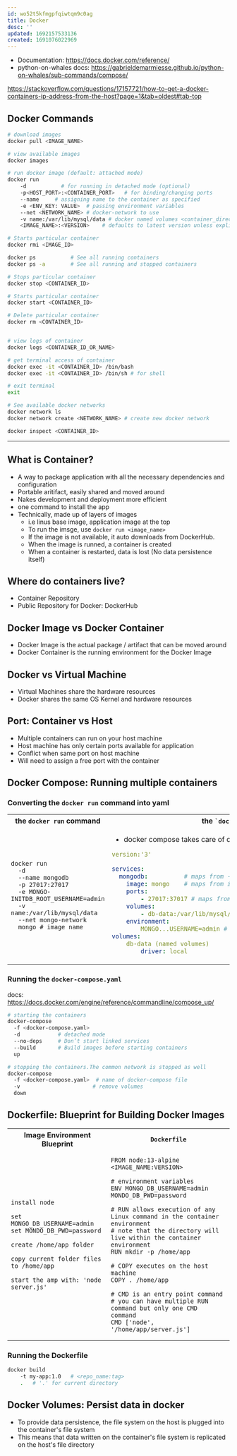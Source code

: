```yaml
---
id: wo52t5kfmgpfqiwtqm9c0ag
title: Docker
desc: ''
updated: 1692157533136
created: 1691076022969
---
```


- Documentation: https://docs.docker.com/reference/
- python-on-whales docs: https://gabrieldemarmiesse.github.io/python-on-whales/sub-commands/compose/

https://stackoverflow.com/questions/17157721/how-to-get-a-docker-containers-ip-address-from-the-host?page=1&tab=oldest#tab-top

## Docker Commands

``` bash
# download images
docker pull <IMAGE_NAME>

# view available images
docker images

# run docker image (default: attached mode)
docker run 
    -d           # for running in detached mode (optional)
    -p<HOST_PORT>:<CONTAINER_PORT>   # for binding/changing ports
    --name     # assigning name to the container as specified
    -e <ENV_KEY: VALUE>  # passing environment variables
    --net <NETWORK_NAME> # docker-network to use
	-v name:/var/lib/mysql/data # docker named volumes <container_directory>
    <IMAGE_NAME>:<VERSION>    # defaults to latest version unless explicitly specified  

# Starts particular container
docker rmi <IMAGE_ID>

docker ps           # See all running containers
docker ps -a        # See all running and stopped containers

# Stops particular container
docker stop <CONTAINER_ID>

# Starts particular container
docker start <CONTAINER_ID>

# Delete particular container
docker rm <CONTAINER_ID>


# view logs of container
docker logs <CONTAINER_ID_OR_NAME>

# get terminal access of container
docker exec -it <CONTAINER_ID> /bin/bash
docker exec -it <CONTAINER_ID> /bin/sh # for shell

# exit terminal
exit

# See available docker networks
docker network ls
docker network create <NETWORK_NAME> # create new docker network

docker inspect <CONTAINER_ID>
```
---


## What is Container?
- A way to package application with all the necessary dependencies and configuration
- Portable aritifact, easily shared and moved around
- Nakes development and deployment more efficient
- one command to install the app
- Technically, made up of layers of images
  - i.e linus base image, application image at the top
  - To run the imsge, use `docker run <image_name>`
  - If the image is not available, it auto downloads from DockerHub.
  - When the image is runned, a container is created
  - When a container is restarted, data is lost (No data persistence itself)

## Where do containers live?
- Container Repository
- Public Repository for Docker: DockerHub

## Docker Image vs Docker Container
- Docker Image is the actual package / artifact that can be moved around
- Docker Container is the running environment for the Docker Image

## Docker vs Virtual Machine
- Virtual Machines share the hardware resources
- Docker shares the same OS Kernel and hardware resources

## Port: Container vs Host
- Multiple containers can run on your host machine
- Host machine has only certain ports available for application
- Conflict when same port on host machine
- Will need to assign a free port with the container

## Docker Compose: Running multiple containers

### Converting the `docker run` command into yaml

<table>
  <tr>
    <th>the <code>docker run</code> command</th>
    <th>the <code>`docker-compose.yaml`</code> file</th>
  </tr>
  <tr>
    <td>

``` shell
docker run 
  -d
  --name mongodb
  -p 27017:27017
  -e MONGO-INITDB_ROOT_USERNAME=admin
  -v name:/var/lib/mysql/data
  --net mongo-network
  mongo # image name
```

</td>
<td>

- docker compose takes care of creating a common network
``` yaml
version:'3'

services:
  mongodb:          # maps from --name mongodb
    image: mongo    # maps from image name 
    ports:
      	- 27017:37017 # maps from -p 27017:27017 (HOST:CONTAINER)
	volumes:
		- db-data:/var/lib/mysql/data
    environment:
      	MONGO...USERNAME=admin # maps from -e MONGO-INITDB_ROOT_USERNAME=admin
volumes:
	db-data (named volumes)
		driver: local
```
</td>
  </tr>
</table>


### Running the `docker-compose.yaml`
docs: https://docs.docker.com/engine/reference/commandline/compose_up/

```sh
# starting the containers
docker-compose 
  -f <docker-compose.yaml>
  -d            # detached mode 
  --no-deps     # Don’t start linked services
  --build       # Build images before starting containers
  up

# stopping the containers.The common network is stopped as well
docker-compose 
  -f <docker-compose.yaml>  # name of docker-compose file
  -v                       # remove volumes
  down
```

## Dockerfile: Blueprint for Building Docker Images

<table>
  <tr>
    <th>Image Environment Blueprint</th>
    <th><code>Dockerfile</code></th>
  </tr>
  <tr>
    <td>

``` raw
install node

set MONGO_DB_USERNAME=admin
set MONDO_DB_PWD=password

create /home/app folder

copy current folder files to /home/app

start the amp with: 'node server.js'
```
</td>
<td>


``` text
FROM node:13-alpine  <IMAGE_NAME:VERSION>

# environment variables
ENV MONGO_DB_USERNAME=admin MONDO_DB_PWD=password

# RUN allows execution of any Linux command in the container environment
# note that the directory will live within the container environment
RUN mkdir -p /home/app

# COPY executes on the host machine
COPY . /home/app

# CMD is an entry point command
# you can have multiple RUN command but only one CMD command
CMD ['node', '/home/app/server.js']
```
  </td>
  </tr>
</table>

### Running the Dockerfile

``` sh
docker build 
	-t my-app:1.0   # <repo_name:tag>
	.   # '.' for current directory
```

## Docker Volumes: Persist data in docker
- To provide data persistence, the file system on the host is plugged into the container's file system
- This means that data written on the container's file system is replicated on the host's file directory

#